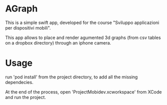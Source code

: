 # AGraph

This is a simple swift app, developed for the course "Sviluppo applicazioni per dispositivi mobili".

This app allows to place and render agumented 3d graphs (from csv tables on a dropbox directory)
through an iphone camera.

# Usage

run 'pod install' from the project directory, to add all the missing dependecies.

At the end of the process, open 'ProjectMobidev.xcworkspace' from XCode and run the project.
